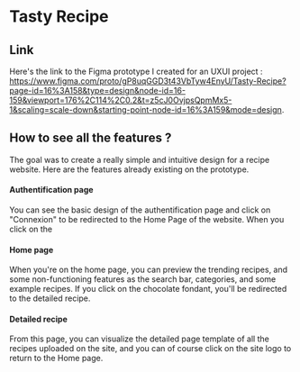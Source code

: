 # Tasty Recipe 
## Link 
Here's the link to the Figma prototype I created for an UXUI project : https://www.figma.com/proto/gP8uqGGD3t43VbTyw4EnyU/Tasty-Recipe?page-id=16%3A158&type=design&node-id=16-159&viewport=176%2C114%2C0.2&t=z5cJ0OvjpsQpmMx5-1&scaling=scale-down&starting-point-node-id=16%3A159&mode=design.
## How to see all the features ? 
The goal was to create a really simple and intuitive design for a recipe website. Here are the features already existing on the prototype.
#### Authentification page 
You can see the basic design of the authentification page and click on "Connexion" to be redirected to the Home Page of the website. When you click on the 
#### Home page 
When you're on the home page, you can preview the trending recipes, and some non-functioning features as the search bar, categories, and some example recipes. If you click on the chocolate fondant, you'll be redirected to the detailed recipe.
#### Detailed recipe 
From this page, you can visualize the detailed page template of all the recipes uploaded on the site, and you can of course click on the site logo to return to the Home page.

